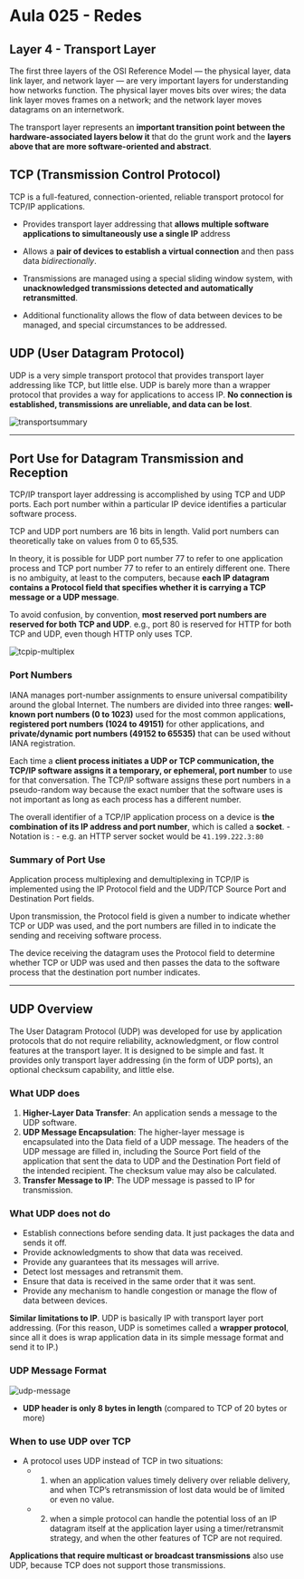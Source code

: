 # Aula 025 - Redes

## Layer 4 - Transport Layer

The first three layers of the OSI Reference Model — the physical layer, data link layer, and network layer — are very important layers for understanding how networks function. The physical layer moves bits over wires; the data link layer moves frames on a network; and the network layer moves datagrams on an internetwork.

The transport layer represents an **important transition point between the hardware-associated layers below it** that do the grunt work and the **layers above that are more software-oriented and abstract**.

## TCP (Transmission Control Protocol)

TCP is a full-featured, connection-oriented, reliable transport protocol for TCP/IP applications.

- Provides transport layer addressing that **allows multiple software applications to simultaneously use a single IP** address

- Allows a **pair of devices to establish a virtual connection** and then pass data *bidirectionally*.

- Transmissions are managed using a special sliding window system, with **unacknowledged transmissions detected and automatically retransmitted**.

- Additional functionality allows the flow of data between devices to be managed, and special circumstances to be addressed.

## UDP (User Datagram Protocol)

UDP is a very simple transport protocol that provides transport layer addressing like TCP, but little else. UDP is barely more than a wrapper protocol that provides a way for applications to access IP. **No connection is established, transmissions are unreliable, and data can be lost**.

![transportsummary](/assets/images/transport-comparison.png)

---

## Port Use for Datagram Transmission and Reception

TCP/IP transport layer addressing is accomplished by using TCP and UDP ports. Each port number within a particular IP device identifies a particular software process.

TCP and UDP port numbers are 16 bits in length. Valid port numbers can theoretically take on values from 0 to 65,535.

In theory, it is possible for UDP port number 77 to refer to one application process and TCP port number 77 to refer to an entirely different one. There is no ambiguity, at least to the computers, because **each IP datagram contains a Protocol field that specifies whether it is carrying a TCP message or a UDP message**.

To avoid confusion, by convention, **most reserved port numbers are reserved for both TCP and UDP**. e.g., port 80 is reserved for HTTP for both TCP and UDP, even though HTTP only uses TCP.

![tcpip-multiplex](/assets/images/process-multiplex.png)

### Port Numbers

IANA manages port-number assignments to ensure universal compatibility around the global Internet. The numbers are divided into three ranges: **well-known port numbers (0 to 1023)** used for the most common applications, **registered port numbers (1024 to 49151)** for other applications, and **private/dynamic port numbers (49152 to 65535)** that can be used without IANA registration.

Each time a **client process initiates a UDP or TCP communication, the TCP/IP software assigns it a temporary, or ephemeral, port number** to use for that conversation. The TCP/IP software assigns these port numbers in a pseudo-random way because the exact number that the software uses is not important as long as each process has a different number.

The overall identifier of a TCP/IP application process on a device is **the combination of its IP address and port number**, which is called a **socket**.
    - Notation is <IP Address>:<Port Number>
    - e.g. an HTTP server socket would be `41.199.222.3:80`

### Summary of Port Use

Application process multiplexing and demultiplexing in TCP/IP is implemented using the IP Protocol field and the UDP/TCP Source Port and Destination Port fields.

Upon transmission, the Protocol field is given a number to indicate whether TCP or UDP was used, and the port numbers are filled in to indicate the sending and receiving software process.

The device receiving the datagram uses the Protocol field to determine whether TCP or UDP was used and then passes the data to the software process that the destination port number indicates.

---

## UDP Overview

The User Datagram Protocol (UDP) was developed for use by application protocols that do not require reliability, acknowledgment, or flow control features at the transport layer. It is designed to be simple and fast. It provides only transport layer addressing (in the form of UDP ports), an optional checksum capability, and little else.

### What UDP does

1. **Higher-Layer Data Transfer**: An application sends a message to the UDP software.
2. **UDP Message Encapsulation**: The higher-layer message is encapsulated into the Data field of a UDP message. The headers of the UDP message are filled in, including the Source Port field of the application that sent the data to UDP and the Destination Port field of the intended recipient. The checksum value may also be calculated.
3. **Transfer Message to IP**: The UDP message is passed to IP for transmission.

### What UDP does not do

- Establish connections before sending data. It just packages the data and sends it off.
- Provide acknowledgments to show that data was received.
- Provide any guarantees that its messages will arrive.
- Detect lost messages and retransmit them.
- Ensure that data is received in the same order that it was sent.
- Provide any mechanism to handle congestion or manage the flow of data between devices.

**Similar limitations to IP**. UDP is basically IP with transport layer port addressing. (For this reason, UDP is sometimes called a **wrapper protocol**, since all it does is wrap application data in its simple message format and send it to IP.)

### UDP Message Format

![udp-message](/assets/images/udp-messageformat.png)

- **UDP header is only 8 bytes in length** (compared to TCP of 20 bytes or more)

### When to use UDP over TCP

- A protocol uses UDP instead of TCP in two situations:
    - 1) when an application values timely delivery over reliable delivery, and when TCP’s retransmission of lost data would be of limited or even no value.
    - 2) when a simple protocol can handle the potential loss of an IP datagram itself at the application layer using a timer/retransmit strategy, and when the other features of TCP are not required.

**Applications that require multicast or broadcast transmissions** also use UDP, because TCP does not support those transmissions.


